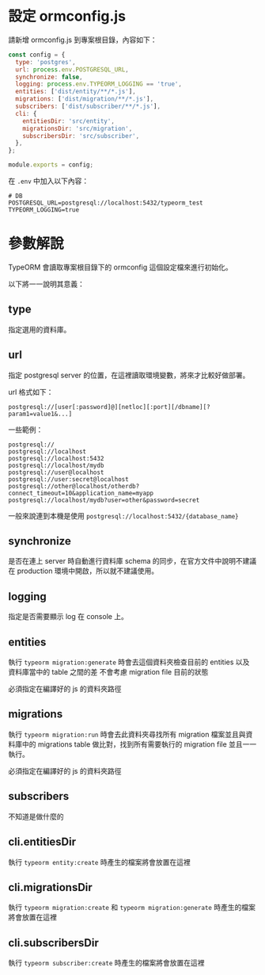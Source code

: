 # 設定 ormconfig.js

請新增 ormconfig.js 到專案根目錄，內容如下：

```js
const config = {
  type: 'postgres',
  url: process.env.POSTGRESQL_URL,
  synchronize: false,
  logging: process.env.TYPEORM_LOGGING == 'true',
  entities: ['dist/entity/**/*.js'],
  migrations: ['dist/migration/**/*.js'],
  subscribers: ['dist/subscriber/**/*.js'],
  cli: {
    entitiesDir: 'src/entity',
    migrationsDir: 'src/migration',
    subscribersDir: 'src/subscriber',
  },
};

module.exports = config;
```

在 `.env` 中加入以下內容：

```
# DB
POSTGRESQL_URL=postgresql://localhost:5432/typeorm_test
TYPEORM_LOGGING=true
```

# 參數解說

TypeORM 會讀取專案根目錄下的 ormconfig 這個設定檔來進行初始化。

以下將一一說明其意義：

## type

指定選用的資料庫。

## url

指定 postgresql server 的位置，在這裡讀取環境變數，將來才比較好做部署。

url 格式如下：

```
postgresql://[user[:password]@][netloc][:port][/dbname][?param1=value1&...]
```

一些範例：

```
postgresql://
postgresql://localhost
postgresql://localhost:5432
postgresql://localhost/mydb
postgresql://user@localhost
postgresql://user:secret@localhost
postgresql://other@localhost/otherdb?connect_timeout=10&application_name=myapp
postgresql://localhost/mydb?user=other&password=secret
```

一般來說連到本機是使用 `postgresql://localhost:5432/{database_name}`

## synchronize

是否在連上 server 時自動進行資料庫 schema 的同步，在官方文件中說明不建議在 production 環境中開啟，所以就不建議使用。

## logging

指定是否需要顯示 log 在 console 上。

## entities

執行 `typeorm migration:generate` 時會去這個資料夾檢查目前的 entities 以及 資料庫當中的 table 之間的差
不會考慮 migration file 目前的狀態

必須指定在編譯好的 js 的資料夾路徑

## migrations

執行 `typeorm migration:run` 時會去此資料夾尋找所有 migration 檔案並且與資料庫中的 migrations table 做比對，找到所有需要執行的 migration file 並且一一執行。

必須指定在編譯好的 js 的資料夾路徑

## subscribers

不知道是做什麼的

## cli.entitiesDir

執行 `typeorm entity:create` 時產生的檔案將會放置在這裡

## cli.migrationsDir

執行 `typeorm migration:create` 和 `typeorm migration:generate` 時產生的檔案將會放置在這裡

## cli.subscribersDir

執行 `typeorm subscriber:create` 時產生的檔案將會放置在這裡
